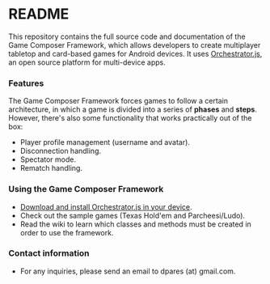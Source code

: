 # README #

This repository contains the full source code and documentation of the Game Composer Framework, which allows developers to create multiplayer tabletop and card-based games for Android devices. It uses [Orchestrator.js](http://www.orchestratorjs.org), an open source platform for multi-device apps.

### Features ###

The Game Composer Framework forces games to follow a certain architecture, in which a game is divided into a series of **phases** and **steps**. However, there's also some functionality that works practically out of the box:

* Player profile management (username and avatar).
* Disconnection handling.
* Spectator mode.
* Rematch handling.

### Using the Game Composer Framework ###

* [Download and install Orchestrator.js in your device](https://github.com/nikkis/OrchestratorJS).
* Check out the sample games (Texas Hold'em and Parcheesi/Ludo).
* Read the wiki to learn which classes and methods must be created in order to use the framework.

### Contact information ###

* For any inquiries, please send an email to dpares (at) gmail.com.
